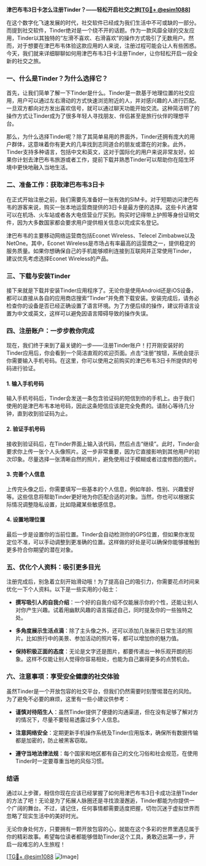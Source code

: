**津巴布韦3日卡怎么注册Tinder？——轻松开启社交之旅[[TG💪+ @esim1088](https://t.me/s/esim1088)]**

在这个数字化飞速发展的时代，社交软件已经成为我们生活中不可或缺的一部分。而提到社交软件，Tinder绝对是一个绕不开的话题。作为一款风靡全球的交友应用，Tinder以其独特的“左滑不喜欢、右滑喜欢”的操作方式吸引了无数用户。然而，对于想要在津巴布韦体验这款应用的人来说，注册过程可能会让人有些困惑。今天，我们就来详细聊聊如何用津巴布韦3日卡注册Tinder，让你轻松开启一段全新的社交之旅。

### **一、什么是Tinder？为什么选择它？**

首先，让我们简单了解一下Tinder是什么。Tinder是一款基于地理位置的社交应用，用户可以通过左右滑动的方式快速浏览附近的人，并对感兴趣的人进行匹配。一旦双方都向对方发出喜欢信号，就可以通过聊天功能开始交流。这种简洁明了的操作方式让Tinder成为了很多年轻人寻找朋友、伴侣甚至是旅行伙伴的理想平台。

那么，为什么选择Tinder呢？除了其简单易用的界面外，Tinder还拥有庞大的用户群体，这意味着你有更大的几率找到志同道合的朋友或潜在的对象。此外，Tinder支持多种语言，包括中文和英文，这对于国际化的用户来说非常友好。如果你计划去津巴布韦旅游或者工作，提前下载并熟悉Tinder可以帮助你在陌生环境中更快地融入当地生活。

### **二、准备工作：获取津巴布韦3日卡**

在正式开始注册之前，我们需要先准备好一张有效的SIM卡。对于短期访问津巴布韦的游客来说，购买一张本地运营商提供的3日卡是最方便的选择。这些卡片通常可以在机场、火车站或者各大电信营业厅买到。购买时记得带上护照等身份证明文件，因为大多数国家都会要求用户提供相关信息以完成实名登记。

津巴布韦的主要移动网络运营商包括Econet Wireless、Telecel Zimbabwe以及NetOne。其中，Econet Wireless是市场占有率最高的运营商之一，提供稳定的服务质量。如果你想确保自己的手机能够顺利连接到互联网并正常使用Tinder，建议优先考虑选择Econet Wireless的产品。

### **三、下载与安装Tinder**

接下来就是下载并安装Tinder应用程序了。无论你是使用Android还是iOS设备，都可以直接从各自的应用商店搜索“Tinder”并免费下载安装。安装完成后，请务必检查你的设备是否已经正确设置了语言环境。为了方便后续的操作，建议将语言设置为中文或英文，这样可以避免因语言障碍导致的操作失误。

### **四、注册账户：一步步教你完成**

现在，我们终于来到了最关键的一步——注册Tinder账户！打开刚安装好的Tinder应用后，你会看到一个简洁直观的欢迎页面。点击“注册”按钮，系统会提示你需要输入手机号码。在这里，你可以使用之前购买的津巴布韦3日卡所提供的号码进行验证。

#### **1. 输入手机号码**
输入手机号码后，Tinder会发送一条包含验证码的短信到你的手机上。由于我们使用的是津巴布韦本地号码，因此这条短信应该是完全免费的。请耐心等待几分钟，直到收到验证码为止。

#### **2. 验证手机号码**
接收到验证码后，在Tinder界面上输入该代码，然后点击“继续”。此时，Tinder会要求你上传一张个人头像照片。这一步非常重要，因为它直接影响到其他用户的初次印象。尽量选择一张清晰自然的照片，避免使用过于模糊或者过度修图的图片。

#### **3. 完善个人信息**
上传完头像之后，你需要填写一些基本的个人信息，例如年龄、性别、兴趣爱好等。这些信息将帮助Tinder更好地为你匹配合适的对象。当然，你也可以根据实际情况调整隐私设置，比如隐藏某些敏感信息。

#### **4. 设置地理位置**
最后一步是设置你的当前位置。Tinder会自动检测你的GPS位置，但如果你发现定位不准，可以手动调整到更准确的位置。这样做的好处是可以确保你能够接触到更多符合你期望的潜在对象。

### **五、优化个人资料：吸引更多目光**

注册完成后，别急着立刻开始滑动哦！为了提高自己的吸引力，你需要花点时间来优化一下个人资料。以下是一些实用的小贴士：

- **撰写吸引人的自我介绍**：一个好的自我介绍不仅能展示你的个性，还能让别人对你产生兴趣。试着用幽默风趣的语言描述自己，同时提及你的一些独特之处。
  
- **多角度展示生活点滴**：除了主头像之外，还可以添加几张展示日常生活的照片。比如旅行中的美景、参加活动的照片等，都可以增加你的魅力值。

- **保持积极正面的态度**：无论是文字还是图片，都要传递出一种乐观开朗的形象。这样不仅能让别人觉得你容易相处，也能为自己赢得更多的点赞机会。

### **六、注意事项：享受安全健康的社交体验**

虽然Tinder是一个开放包容的社交平台，但我们仍然需要时刻警惕潜在的风险。为了避免不必要的麻烦，这里有一些小建议供参考：

- **谨慎对待陌生人**：虽然Tinder提供了便捷的沟通渠道，但在没有足够了解对方的情况下，尽量不要轻易透露过多个人信息。
  
- **注意网络安全**：定期更新手机操作系统及Tinder应用版本，确保所有数据传输都是加密的，防止被黑客窃取。

- **遵守当地法律法规**：每个国家和地区都有自己的文化习俗和社会规范，在使用Tinder时一定要尊重当地的风俗习惯。

### **结语**

通过以上步骤，相信你现在应该已经掌握了如何用津巴布韦3日卡成功注册Tinder的方法了吧！无论是为了拓展人脉圈还是寻找浪漫邂逅，Tinder都能为你提供一个广阔的舞台。不过，请记住，任何事情都需要适度把握，切勿沉迷于虚拟世界而忽略了现实生活中的美好时光。

无论你身处何方，只要拥有一颗开放包容的心，就能在这个多彩的世界里遇见属于你的精彩故事。希望每位读者都能够借助Tinder这个工具，勇敢迈出第一步，开启一段难忘的人生旅程！

[[TG💪+ @esim1088](https://t.me/s/esim1088) ![Image](https://i.postimg.cc/4NQfJmqS/Snipaste-2025-05-13-00-14-12.png)]
